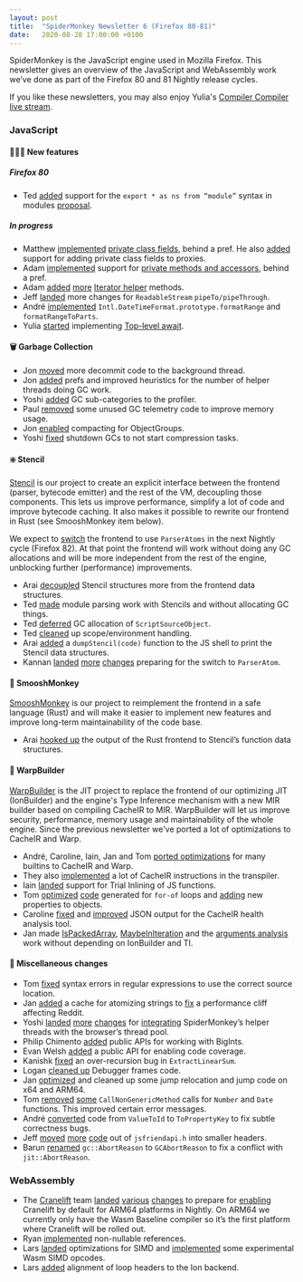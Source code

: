 ```yaml
---
layout: post
title:  "SpiderMonkey Newsletter 6 (Firefox 80-81)"
date:   2020-08-28 17:00:00 +0100
---
```

SpiderMonkey is the JavaScript engine used in Mozilla Firefox. This newsletter gives an overview of the JavaScript and WebAssembly work we’ve done as part of the Firefox 80 and 81 Nightly release cycles.

If you like these newsletters, you may also enjoy Yulia's [Compiler Compiler live stream](https://developer.mozilla.com/events/compiler-compiler-yulia-startsev/).

### JavaScript
#### 👷🏽‍♀️ New features
##### Firefox 80
*   Ted [added](https://bugzilla.mozilla.org/show_bug.cgi?id=1496852) support for the `export * as ns from “module”` syntax in modules [proposal](https://github.com/tc39/proposal-export-ns-from).

##### In progress
*   Matthew [implemented](https://bugzilla.mozilla.org/show_bug.cgi?id=1642476) [private class fields](https://developer.mozilla.org/en-US/docs/Web/JavaScript/Reference/Classes/Private_class_fields), behind a pref. He also [added](https://bugzilla.mozilla.org/show_bug.cgi?id=1644160) support for adding private class fields to proxies.
*   Adam [implemented](https://bugzilla.mozilla.org/show_bug.cgi?id=1435826) support for [private methods and accessors](https://github.com/tc39/proposal-private-methods), behind a pref.
*   Adam [added](https://bugzilla.mozilla.org/show_bug.cgi?id=1647794) [more](https://bugzilla.mozilla.org/show_bug.cgi?id=1647796) [Iterator helper](https://tc39.es/proposal-iterator-helpers/) methods.
*   Jeff [landed](https://bugzilla.mozilla.org/show_bug.cgi?id=1502355) more changes for `ReadableStream` `pipeTo/pipeThrough`.
*   André [implemented](https://bugzilla.mozilla.org/show_bug.cgi?id=1496584) `Intl.DateTimeFormat.prototype.formatRange` and `formatRangeToParts`.
*   Yulia [started](https://bugzilla.mozilla.org/show_bug.cgi?id=1519100) implementing [Top-level await](https://github.com/tc39/proposal-top-level-await).


#### 🗑️ Garbage Collection
*   Jon [moved](https://bugzilla.mozilla.org/show_bug.cgi?id=1652019) more decommit code to the background thread.
*   Jon [added](https://bugzilla.mozilla.org/show_bug.cgi?id=1657850) prefs and improved heuristics for the number of helper threads doing GC work.
*   Yoshi [added](https://bugzilla.mozilla.org/show_bug.cgi?id=1653914) GC sub-categories to the profiler.
*   Paul [removed](https://bugzilla.mozilla.org/show_bug.cgi?id=1482089) some unused GC telemetry code to improve memory usage.
*   Jon [enabled](https://bugzilla.mozilla.org/show_bug.cgi?id=1657122) compacting for ObjectGroups.
*   Yoshi [fixed](https://bugzilla.mozilla.org/show_bug.cgi?id=1649702) shutdown GCs to not start compression tasks.


#### ❇️ Stencil

[Stencil](https://bugzilla.mozilla.org/show_bug.cgi?id=1601332) is our project to create an explicit interface between the frontend (parser, bytecode emitter) and the rest of the VM, decoupling those components. This lets us improve performance, simplify a lot of code and improve bytecode caching. It also makes it possible to rewrite our frontend in Rust (see SmooshMonkey item below).

We expect to [switch](https://bugzilla.mozilla.org/show_bug.cgi?id=1660798) the frontend to use `ParserAtoms` in the next Nightly cycle (Firefox 82). At that point the frontend will work without doing any GC allocations and will be more independent from the rest of the engine, unblocking further (performance) improvements.



*   Arai [decoupled](https://bugzilla.mozilla.org/show_bug.cgi?id=1641202) Stencil structures more from the frontend data structures.
*   Ted [made](https://bugzilla.mozilla.org/show_bug.cgi?id=1614041) module parsing work with Stencils and without allocating GC things.
*   Ted [deferred](https://bugzilla.mozilla.org/show_bug.cgi?id=1652472) GC allocation of `ScriptSourceObject`.
*   Ted [cleaned](https://bugzilla.mozilla.org/show_bug.cgi?id=1653248) up scope/environment handling.
*   Arai [added](https://bugzilla.mozilla.org/show_bug.cgi?id=1654149) a `dumpStencil(code)` function to the JS shell to print the Stencil data structures.
*   Kannan [landed](https://bugzilla.mozilla.org/show_bug.cgi?id=1651750) [more](https://bugzilla.mozilla.org/show_bug.cgi?id=1652176) [changes](https://bugzilla.mozilla.org/show_bug.cgi?id=1654037) preparing for the switch to `ParserAtom`.


#### 🐒 SmooshMonkey

[SmooshMonkey](https://github.com/mozilla-spidermonkey/jsparagus) is our project to reimplement the frontend in a safe language (Rust) and will make it easier to implement new features and improve long-term maintainability of the code base.



*   Arai [hooked up](https://bugzilla.mozilla.org/show_bug.cgi?id=1648574) the output of the Rust frontend to Stencil’s function data structures.


#### 🚀 WarpBuilder

[WarpBuilder](https://bugzilla.mozilla.org/show_bug.cgi?id=1613592) is the JIT project to replace the frontend of our optimizing JIT (IonBuilder) and the engine's Type Inference mechanism with a new MIR builder based on compiling CacheIR to MIR. WarpBuilder will let us improve security, performance, memory usage and maintainability of the whole engine. Since the previous newsletter we've ported a lot of optimizations to CacheIR and Warp.



*   André, Caroline, Iain, Jan and Tom [ported optimizations](https://bugzilla.mozilla.org/show_bug.cgi?id=1638111) for many builtins to CacheIR and Warp.
*   They also [implemented](https://bugzilla.mozilla.org/show_bug.cgi?id=1628222) a lot of CacheIR instructions in the transpiler.
*   Iain [landed](https://bugzilla.mozilla.org/show_bug.cgi?id=1646378) support for Trial Inlining of JS functions.
*   Tom [optimized](https://bugzilla.mozilla.org/show_bug.cgi?id=1657088) [code](https://bugzilla.mozilla.org/show_bug.cgi?id=1658786) generated for `for-of` loops and [adding](https://bugzilla.mozilla.org/show_bug.cgi?id=1659133) new properties to objects.
*   Caroline [fixed](https://bugzilla.mozilla.org/show_bug.cgi?id=1656552) and [improved](https://bugzilla.mozilla.org/show_bug.cgi?id=1657022) JSON output for the CacheIR health analysis tool.
*   Jan made [IsPackedArray](https://bugzilla.mozilla.org/show_bug.cgi?id=1651645), [MaybeInIteration](https://bugzilla.mozilla.org/show_bug.cgi?id=1655451) and the [arguments analysis](https://bugzilla.mozilla.org/show_bug.cgi?id=1657303) work without depending on IonBuilder and TI.


#### 🧹 Miscellaneous changes



*   Tom [fixed](https://bugzilla.mozilla.org/show_bug.cgi?id=1559253) syntax errors in regular expressions to use the correct source location.
*   Jan [added](https://bugzilla.mozilla.org/show_bug.cgi?id=1657559) a cache for atomizing strings to [fix](https://bugzilla.mozilla.org/show_bug.cgi?id=1654087) a performance cliff affecting Reddit.
*   Yoshi [landed](https://bugzilla.mozilla.org/show_bug.cgi?id=1649887) [more](https://bugzilla.mozilla.org/show_bug.cgi?id=1650393) [changes](https://bugzilla.mozilla.org/show_bug.cgi?id=1651944) for [integrating](https://bugzilla.mozilla.org/show_bug.cgi?id=1559660) SpiderMonkey’s helper threads with the browser’s thread pool.
*   Philip Chimento [added](https://bugzilla.mozilla.org/show_bug.cgi?id=1606568) public APIs for working with BigInts.
*   Evan Welsh [added](https://bugzilla.mozilla.org/show_bug.cgi?id=1654696) a public API for enabling code coverage.
*   Kanishk [fixed](https://bugzilla.mozilla.org/show_bug.cgi?id=1527839) an over-recursion bug in `ExtractLinearSum`.
*   Logan [cleaned up](https://bugzilla.mozilla.org/show_bug.cgi?id=1647342) Debugger frames code.
*   Jan [optimized](https://bugzilla.mozilla.org/show_bug.cgi?id=1657830) and cleaned up some jump relocation and jump code on x64 and ARM64.
*   Tom [removed](https://bugzilla.mozilla.org/show_bug.cgi?id=1651445) [some](https://bugzilla.mozilla.org/show_bug.cgi?id=1651815) `CallNonGenericMethod` calls for `Number` and `Date` functions. This improved certain error messages.
*   André [converted](https://bugzilla.mozilla.org/show_bug.cgi?id=1651732) code from `ValueToId` to `ToPropertyKey` to fix subtle correctness bugs.
*   Jeff [moved](https://bugzilla.mozilla.org/show_bug.cgi?id=1656411) [more](https://bugzilla.mozilla.org/show_bug.cgi?id=1654927) [code](https://bugzilla.mozilla.org/show_bug.cgi?id=1659885) out of `jsfriendapi.h` into smaller headers.
*   Barun [renamed](https://bugzilla.mozilla.org/show_bug.cgi?id=1483269) `gc::AbortReason` to `GCAbortReason` to fix a conflict with `jit::AbortReason`.


### WebAssembly



*   The [Cranelift](https://github.com/bytecodealliance/wasmtime/tree/main/cranelift) team [landed](https://bugzilla.mozilla.org/show_bug.cgi?id=1655928) [various](https://bugzilla.mozilla.org/show_bug.cgi?id=1649928) [changes](https://bugzilla.mozilla.org/show_bug.cgi?id=1656638) to prepare for [enabling](https://bugzilla.mozilla.org/show_bug.cgi?id=1649932) Cranelift by default for ARM64 platforms in Nightly. On ARM64 we currently only have the Wasm Baseline compiler so it’s the first platform where Cranelift will be rolled out.
*   Ryan [implemented](https://bugzilla.mozilla.org/show_bug.cgi?id=1561521) non-nullable references.
*   Lars [landed](https://bugzilla.mozilla.org/show_bug.cgi?id=1640669) optimizations for SIMD and [implemented](https://bugzilla.mozilla.org/show_bug.cgi?id=1656226) some experimental Wasm SIMD opcodes.
*   Lars [added](https://bugzilla.mozilla.org/show_bug.cgi?id=1646663) alignment of loop headers to the Ion backend.
